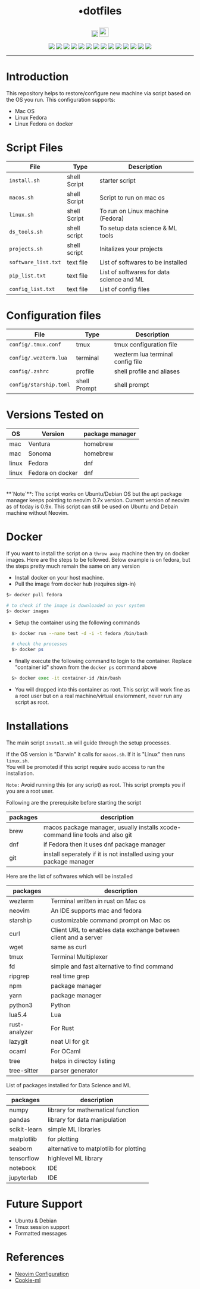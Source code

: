 # <p align="center"> <bold>•</bold>dotfiles </p> 

<p align="center"> <img height=18 src="https://img.shields.io/badge/License-GPLv3-blue.svg"> <img height=25  src="https://img.shields.io/badge/shell_script-%23121011.svg?style=for-the-badge&logo=gnu-bash&logoColor=white"> </p>

<p align="center">
  <img src="https://img.shields.io/badge/mac%20os-000000?style=for-plastic&logo=macos&logoColor=F0F0F0">
   <img src="https://img.shields.io/badge/Fedora-294172?style=for-plastic&logo=fedora&logoColor=white">
   <img src="https://img.shields.io/badge/docker-%230db7ed.svg?style=for-plastic&logo=docker&logoColor=white">
   <img src="https://img.shields.io/badge/numpy-%23013243.svg?style=for-plastic&logo=numpy&logoColor=white">
   <img src="https://img.shields.io/badge/pandas-%23150458.svg?style=for-plastic&logo=pandas&logoColor=white">
   <img src="https://img.shields.io/badge/scikit--learn-%23F7931E.svg?style=for-plastic&logo=scikit-learn&logoColor=white">
   <img src="https://img.shields.io/badge/Matplotlib-%23ffffff.svg?style=for-plastic&logo=Matplotlib&logoColor=black">
   <img src="https://img.shields.io/badge/TensorFlow-%23FF6F00.svg?style=for-plastic&logo=TensorFlow&logoColor=white">
   <img src="https://img.shields.io/badge/jupyter-%23FA0F00.svg?style=for-plastic&logo=jupyter&logoColor=white">
   <img src="https://img.shields.io/badge/NeoVim-%2357A143.svg?&style=for-plastic&logo=neovim&logoColor=white">
    <img src="https://img.shields.io/badge/python-3670A0?style=for-plastic&logo=python&logoColor=ffdd54">
    <img src="https://img.shields.io/badge/lua-%232C2D72.svg?style=for-plastic&logo=lua&logoColor=white">
    <img src="https://img.shields.io/badge/rust-%23000000.svg?style=for-plastic&logo=rust&logoColor=white">
    <img src="https://img.shields.io/badge/OCaml-%23E98407.svg?style=for-plastic&logo=ocaml&logoColor=white">
  <!--  <img src=""> -->

</p>

 ---

# Introduction

This repository helps to restore/configure new machine via script based on the OS you run. This configuration supports:   

- Mac OS
- Linux Fedora
- Linux Fedora on docker

# Script Files 

| File | Type |  Description |
| --- | --- | --- |
| `install.sh` | shell Script  | starter script  |
| `macos.sh` | shell Script | Script to run on mac os| 
| `linux.sh` | shell Script | To run on Linux machine (Fedora) | 
| `ds_tools.sh` | shell script | To setup data science & ML tools |
| `projects.sh` | shell script | Initalizes your projects |
| `software_list.txt`  | text file | List of softwares to be installed | 
| `pip_list.txt`  | text file | List of softwares for data science and ML | 
| `config_list.txt`  | text file | List of config files | 

# Configuration files
| File | Type |  Description |
| --- | --- | --- |
| `config/.tmux.conf`|  tmux  | tmux configuration file| 
| `config/.wezterm.lua`| terminal | wezterm lua terminal config file | 
| `config/.zshrc`| profile | shell profile and aliases | 
| `config/starship.toml`| shell Prompt | shell prompt | 


# Versions Tested on
| OS | Version |  package manager |
| --- | --- | --- |
| mac | Ventura | homebrew | 
| mac  | Sonoma | homebrew | 
| linux | Fedora  | dnf | 
| linux | Fedora on docker | dnf | 

<br>
**`Note`**: The script works on Ubuntu/Debian OS but the apt package manager keeps pointing to neovim 0.7x version. Current version of neovim as of today is 0.9x. 
This script can still be used on Ubuntu and Debain machine without Neovim.

# Docker
If you want to install the script on a `throw away` machine then try on docker images. Here are the steps to be followed. Below example is on fedora, but the steps pretty much remain the same on any version

- Install docker on your host machine. 
- Pull the image from docker hub (requires sign-in)
  
```bash
$> docker pull fedora

# to check if the image is downloaded on your system
$> docker images
```
- Setup the container using the following commands
```bash
  $> docker run --name test -d -i -t fedora /bin/bash

  # check the processes
  $> docker ps

```
- finally execute the following command to login to the container. Replace "container id" shown from the `docker ps` command above
  
```bash
  $> docker exec -it container-id /bin/bash
```

- You will dropped into this container as root. This script will work fine as a root user but on a real machine/virtual enviornment, never run any script as root.




# Installations

The main script `install.sh` will guide through the setup processes. 

If the OS version is "Darwin" it calls for `macos.sh`. If it is "Linux" then runs `linux.sh`.   
You will be promoted if this script require sudo access to run the installation.   

`Note:` Avoid running this (or any script) as root. This script prompts you if you are a root user. 

Following are the prerequisite before starting the script

|  packages |  description |
| --- |  --- |
| brew| macos package manager, usually installs xcode-command line tools and also git|
| dnf   | if Fedora then it uses dnf package manager  |
| git  | install seperately if it is not installed using your package manager | 



Here are the list of softwares which will be installed

|  packages |  description |
| --- |  --- |
| wezterm | Terminal written in rust on Mac os| 
| neovim | An IDE supports mac and fedora   | 
| starship| customizable command prompt on Mac os | 
| curl | Client URL to enables data exchange between client and a server | 
| wget | same as curl | 
| tmux | Terminal Multiplexer | 
| fd | simple and fast alternative to find command| 
| ripgrep | real time grep | 
| npm | package manager|
| yarn | package manager| 
| python3 | Python | 
| lua5.4 | Lua | 
| rust-analyzer | For Rust| 
| lazygit | neat UI for git | 
| ocaml | For OCaml|
| tree | helps in directoy listing| 
| tree-sitter | parser generator | 

List of packages installed for Data Science and ML

|  packages |  description |
| --- |  --- |
| numpy | library for mathematical function | 
| pandas | library for data manipulation | 
| scikit-learn | simple ML libraries | 
| matplotlib | for plotting | 
| seaborn| alternative to matplotlib for plotting | 
| tensorflow | highlevel ML library | 
| notebook | IDE | 
| jupyterlab | IDE | 

 
# Future Support
- Ubuntu & Debian
- Tmux session support
- Formatted messages

# References

- [Neovim Configuration](https://github.com/rvbug/neovim)  
- [Cookie-ml](https://github.com/rvbug/cookie-ml/)  
